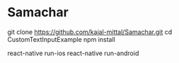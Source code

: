 # Samachar

git clone https://github.com/kajal-mittal/Samachar.git
cd CustomTextInputExample
npm install

react-native run-ios
react-native run-android
